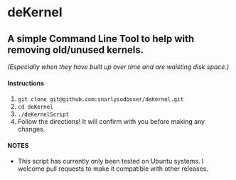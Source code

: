deKernel
========

## A simple Command Line Tool to help with removing old/unused kernels.
*(Especially when they have built up over time and are waisting disk space.)*

#### Instructions
1. `git clone git@github.com:snarlysodboxer/deKernel.git`
2. `cd deKernel`
3. `./deKernelScript`
4. Follow the directions! It will confirm with you before making any changes.

#### NOTES
* This script has currently only been tested on Ubuntu systems. I welcome pull requests to make it compatible with other releases.
